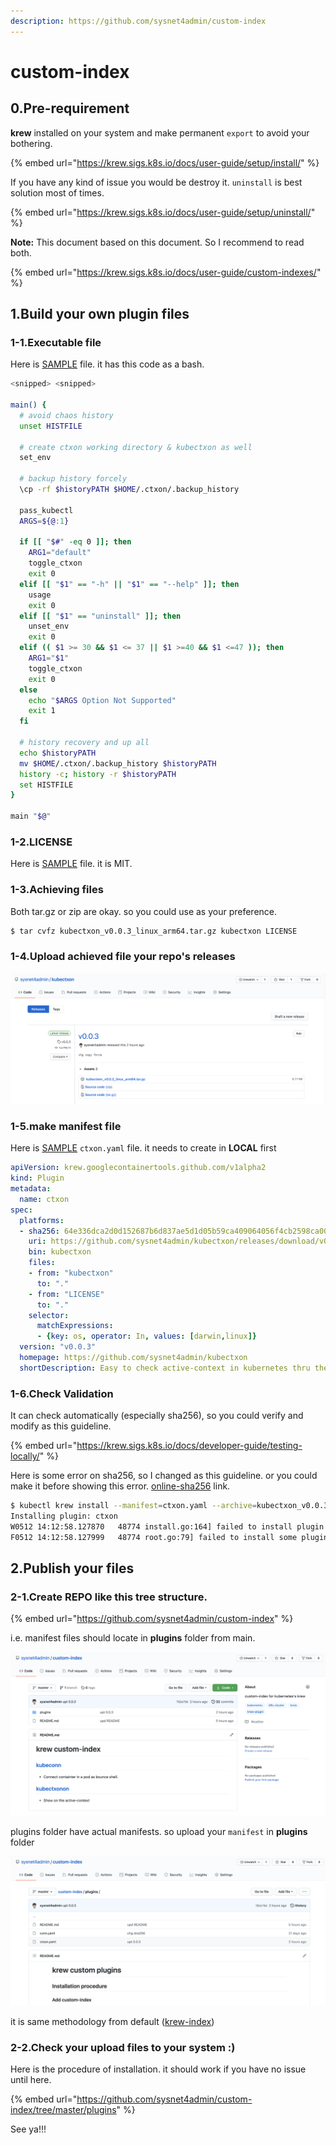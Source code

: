 ```yaml
---
description: https://github.com/sysnet4admin/custom-index
---
```


# custom-index

## 0.Pre-requirement

**krew** installed on your system and make permanent `export` to avoid your bothering.&#x20;

{% embed url="https://krew.sigs.k8s.io/docs/user-guide/setup/install/" %}

If you have any kind of issue you would be destroy it. `uninstall` is best solution most of times.&#x20;

{% embed url="https://krew.sigs.k8s.io/docs/user-guide/setup/uninstall/" %}

**Note:** This document based on this document. So I recommend to read both.&#x20;

{% embed url="https://krew.sigs.k8s.io/docs/user-guide/custom-indexes/" %}

## 1.Build your own plugin files&#x20;

### 1-1.Executable file&#x20;

Here is [SAMPLE](https://github.com/sysnet4admin/kubectxon) file. it has this code as a bash.&#x20;

```bash
<snipped> <snipped> 

main() {
  # avoid chaos history 
  unset HISTFILE
  
  # create ctxon working directory & kubectxon as well 
  set_env

  # backup history forcely 
  \cp -rf $historyPATH $HOME/.ctxon/.backup_history	

  pass_kubectl
  ARGS=${@:1}

  if [[ "$#" -eq 0 ]]; then
    ARG1="default" 
    toggle_ctxon
    exit 0
  elif [[ "$1" == "-h" || "$1" == "--help" ]]; then
    usage
    exit 0
  elif [[ "$1" == "uninstall" ]]; then
    unset_env
    exit 0
  elif (( $1 >= 30 && $1 <= 37 || $1 >=40 && $1 <=47 )); then
    ARG1="$1"	  
    toggle_ctxon
    exit 0 
  else
    echo "$ARGS Option Not Supported"	 
    exit 1  
  fi

  # history recovery and up all 
  echo $historyPATH
  mv $HOME/.ctxon/.backup_history $historyPATH
  history -c; history -r $historyPATH
  set HISTFILE
}

main "$@"

```

###

### 1-2.LICENSE

Here is [SAMPLE](https://github.com/sysnet4admin/kubectxon/blob/main/LICENSE) file. it is MIT.



### 1-3.Achieving files&#x20;

Both tar.gz or zip are okay. so you could use as your preference.    &#x20;

```bash
$ tar cvfz kubectxon_v0.0.3_linux_arm64.tar.gz kubectxon LICENSE
```

####

### 1-4.Upload achieved file your repo's **releases**&#x20;

![](<../../../../.gitbook/assets/image (12).png>)



### 1-5.make manifest file&#x20;

Here is [SAMPLE](https://github.com/sysnet4admin/custom-index/blob/master/plugins/ctxon.yaml) `ctxon.yaml` file. it needs to create in **LOCAL** first&#x20;

```yaml
apiVersion: krew.googlecontainertools.github.com/v1alpha2
kind: Plugin
metadata:
  name: ctxon
spec:
  platforms:
  - sha256: 64e336dca2d0d152687b6d837ae5d1d05b59ca409064056f4cb2598ca00fe764
    uri: https://github.com/sysnet4admin/kubectxon/releases/download/v0.0.3/kubectxon_v0.0.3_linux_arm64.tar.gz
    bin: kubectxon
    files:
    - from: "kubectxon"
      to: "."
    - from: "LICENSE"
      to: "."
    selector:
      matchExpressions:
      - {key: os, operator: In, values: [darwin,linux]}
  version: "v0.0.3"
  homepage: https://github.com/sysnet4admin/kubectxon
  shortDescription: Easy to check active-context in kubernetes thru the prompt
```



### 1-6.Check Validation

It can check automatically (especially sha256), so you could verify and modify as this guideline.&#x20;

{% embed url="https://krew.sigs.k8s.io/docs/developer-guide/testing-locally/" %}

Here is some error on sha256, so I changed as this guideline. or you could make it before showing this error. [online-sha256](https://emn178.github.io/online-tools/sha256.html) link.&#x20;

```bash
$ kubectl krew install --manifest=ctxon.yaml --archive=kubectxon_v0.0.3_linux_arm64.tar.gz
Installing plugin: ctxon
W0512 14:12:58.127870   48774 install.go:164] failed to install plugin "ctxon": install failed: failed to unpack into staging dir: failed to unpack the plugin archive: checksum does not match, want: 48ff5e51920b76506f99e18ff927a6b79a354d306e3cb0063af6517b53c605cb, got 64e336dca2d0d152687b6d837ae5d1d05b59ca409064056f4cb2598ca00fe764
F0512 14:12:58.127999   48774 root.go:79] failed to install some plugins: [ctxon]: install failed: failed to unpack into staging dir: failed to unpack the plugin archive: checksum does not match, want: 48ff5e51920b76506f99e18ff927a6b79a354d306e3cb0063af6517b53c605cb, got 64e336dca2d0d152687b6d837ae5d1d05b59ca409064056f4cb2598ca00fe764
```



## 2.Publish your files

### 2-1.Create REPO like this tree structure.&#x20;

{% embed url="https://github.com/sysnet4admin/custom-index" %}

i.e. manifest files should locate in **plugins** folder from main.&#x20;

![](<../../../../.gitbook/assets/image (17).png>)

plugins folder have actual manifests. so upload your `manifest` in **plugins** folder&#x20;

![](<../../../../.gitbook/assets/image (9).png>)

it is same methodology from default ([krew-index](https://github.com/kubernetes-sigs/krew-index)) &#x20;



### 2-2.Check your upload files to your system :)&#x20;

Here is the procedure of installation. it should work if you have no issue until here.&#x20;

{% embed url="https://github.com/sysnet4admin/custom-index/tree/master/plugins" %}



See ya!!!
